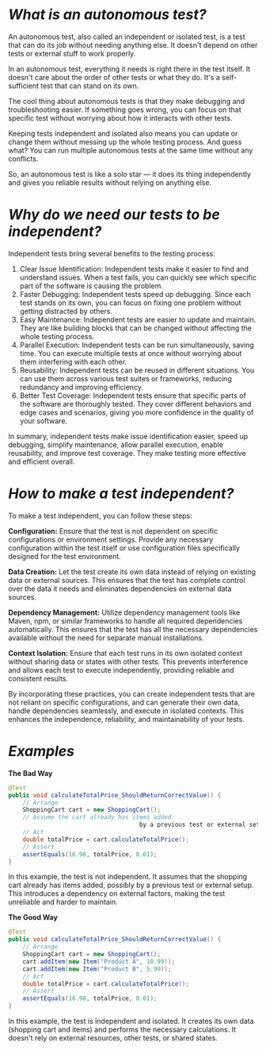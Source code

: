 # *What is an autonomous test?*
An autonomous test, also called an independent or isolated test, is a test that can do its job without needing anything else. 
It doesn't depend on other tests or external stuff to work properly.

In an autonomous test, everything it needs is right there in the test itself. 
It doesn't care about the order of other tests or what they do. It's a self-sufficient test that can stand on its own.

The cool thing about autonomous tests is that they make debugging and troubleshooting easier. 
If something goes wrong, you can focus on that specific test without worrying about how it interacts with other tests.

Keeping tests independent and isolated also means you can update or change them without messing up the whole testing process. 
And guess what? You can run multiple autonomous tests at the same time without any conflicts.

So, an autonomous test is like a solo star — it does its thing independently and gives you reliable results without relying on anything else.
# *Why do we need our tests to be independent?*
Independent tests bring several benefits to the testing process:
1. Clear Issue Identification: Independent tests make it easier to find and understand issues. When a test fails, you can quickly see which specific part of the software is causing the problem.
1. Faster Debugging: Independent tests speed up debugging. Since each test stands on its own, you can focus on fixing one problem without getting distracted by others.
1. Easy Maintenance: Independent tests are easier to update and maintain. They are like building blocks that can be changed without affecting the whole testing process.
1. Parallel Execution: Independent tests can be run simultaneously, saving time. You can execute multiple tests at once without worrying about them interfering with each other.
1. Reusability: Independent tests can be reused in different situations. You can use them across various test suites or frameworks, reducing redundancy and improving efficiency.
1. Better Test Coverage: Independent tests ensure that specific parts of the software are thoroughly tested. They cover different behaviors and edge cases and scenarios, giving you more confidence in the quality of your software.

In summary, independent tests make issue identification easier, speed up debugging, simplify maintenance, allow parallel execution, enable reusability, and improve test coverage. They make testing more effective and efficient overall.
# *How to make a test independent?*
To make a test independent, you can follow these steps:

**Configuration:**
Ensure that the test is not dependent on specific configurations or environment settings. Provide any necessary configuration within the test itself or use configuration files specifically designed for the test environment.

**Data Creation:**
Let the test create its own data instead of relying on existing data or external sources. 
This ensures that the test has complete control over the data it needs and eliminates dependencies on external data sources.

**Dependency Management:**
Utilize dependency management tools like Maven, npm, or similar frameworks to handle all required dependencies automatically. 
This ensures that the test has all the necessary dependencies available without the need for separate manual installations.

**Context Isolation:**
Ensure that each test runs in its own isolated context without sharing data or states with other tests. 
This prevents interference and allows each test to execute independently, providing reliable and consistent results.

By incorporating these practices, you can create independent tests that are not reliant on specific configurations, and can generate their own data, handle dependencies seamlessly, and execute in isolated contexts. 
This enhances the independence, reliability, and maintainability of your tests.
# *Examples*
**The Bad Way**
```java
@Test
public void calculateTotalPrice_ShouldReturnCorrectValue() {
    // Arrange
    ShoppingCart cart = new ShoppingCart();
    // Assume the cart already has items added 
                                     by a previous test or external setup
    // Act
    double totalPrice = cart.calculateTotalPrice();
    // Assert
    assertEquals(16.98, totalPrice, 0.01);
}
```
In this example, the test is not independent. It assumes that the shopping cart already has items added, possibly by a previous test or external setup. 
This introduces a dependency on external factors, making the test unreliable and harder to maintain.

**The Good Way**
```java
@Test
public void calculateTotalPrice_ShouldReturnCorrectValue() {
    // Arrange
    ShoppingCart cart = new ShoppingCart();
    cart.addItem(new Item("Product A", 10.99));
    cart.addItem(new Item("Product B", 5.99));
    // Act
    double totalPrice = cart.calculateTotalPrice();
    // Assert
    assertEquals(16.98, totalPrice, 0.01);
}
```
In this example, the test is independent and isolated. 
It creates its own data (shopping cart and items) and performs the necessary calculations. It doesn't rely on external resources, other tests, or shared states.